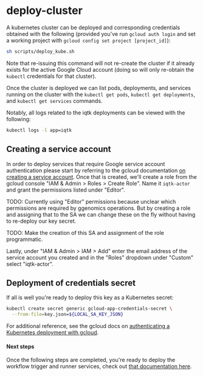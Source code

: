 # deploy-cluster

A kubernetes cluster can be deployed and corresponding credentials obtained with the following (provided you've run `gcloud auth login` and set a working project with `gcloud config set project [project_id]`):

```bash
sh scripts/deploy_kube.sh
```

Note that re-issuing this command will not re-create the cluster if it already exists for the active Google Cloud account (doing so will only re-obtain the `kubectl` credentials for that cluster).

Once the cluster is deployed we can list pods, deployments, and services running on the cluster with the `kubectl get pods`, `kubectl get deployments`, and `kubectl get services` commands.

Notably, all logs related to the iqtk deployments can be viewed with the following:

```bash
kubectl logs -l app=iqtk
```

## Creating a service account

In order to deploy services that require Google service account authentication please start by referring to the gcloud documentation [on creating a service account](https://cloud.google.com/iam/docs/creating-managing-service-accounts). Once that is created, we'll create a role from the gcloud console "IAM & Admin > Roles > Create Role". Name it `iqtk-actor` and grant the permissions listed under "Editor".

TODO: Currently using "Editor" permissions because unclear which permissions are required by ggenomics operations. But by creating a role and assigning that to the SA we can change these on the fly without having to re-deploy our key secret.

TODO: Make the creation of this SA and assignment of the role programmatic.

Lastly, under "IAM & Admin > IAM > Add" enter the email address of the service account you created and in the "Roles" dropdown under "Custom" select "iqtk-actor".

## Deployment of credentials secret

If all is well you're ready to deploy this key as a Kubernetes secret:

```bash
kubectl create secret generic gcloud-app-credentials-secret \
  --from-file=key.json=${LOCAL_SA_KEY_JSON}
```

For additional reference, see the gcloud docs on [authenticating a Kubernetes deployment with gcloud](https://cloud.google.com/container-engine/docs/tutorials/authenticating-to-cloud-pubsub).

#### Next steps

Once the following steps are completed, you're ready to deploy the workflow trigger and runner services, check out [that documentation here](deploy-services.md).

